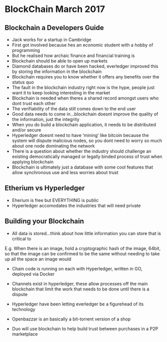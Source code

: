 # BlockChain March 2017
## Blockchain a Developers Guide
- Jack works for a startup in Cambridge
- First got involved because hes an economic student with a hobby of programming
- But he realised how archaic finance and financial training is
- Blockchain should be able to open up markets 
- Diamond databases do or have been hacked, everledger improved this by storing the information in the blockchain
- Blockchain requires you to know whether it offers any benefits over the status quo
- The fault in the blockchain industry right now is the hype, people just want it to keep looking interesting in the market
- Blockchain is needed when theres a shared record amongst users who dont trust each other
- The verifiability of the data still comes down to the end user
- Good data needs to come in...blockchain doesnt improve the quality of the information, just the integrity
- When you do build a blockchain application, it needs to be distributed and/or secure
- Hyperledger doesnt need to have ‘mining’ like bitcoin because the system will dispute malicious nodes, so you dont need to worry so much about one node dominating the network
- There is a question about whether the industry should challenge an existing democratically managed or legally binded process of trust when applying blockchain
- Blockchain is ultimately just a database with some cool features that allow synchronous use and less worries about trust

## Etherium vs Hyperledger 
- Eherium is free but EVERYTHING is public
- Hyperledger accomodates the industries that will need private 

## Building your Blockchain
- All data is stored...think about how little information you can store that is critical to 

E.g. When there is an image, hold a cryptographic hash of the image, 64bit, so that the image can be confirmed to be the same without needing to take up all the space an image would

- Chain code is running on each with Hyperledger, written in GO, deployed via Docker 
- Channels exist in hyperledger, these allow processes off the main blockchain that limit the work that needs to be done until there is a dispute

- Hyperledger have been letting everledger be a figurehead of its technology

- Openbazzar is an basically a bit-torrent version of a shop
- Duo will use blockchain to help build trust between purchases in a P2P marketplace 
